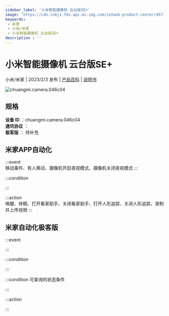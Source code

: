 ```yaml
---
sidebar_label: '小米智能摄像机 云台版SE+'
image: 'https://cdn.cnbj1.fds.api.mi-img.com/iotweb-product-center/457322f89e0d491556bcf4df791f5b69_1655870313751.png?GalaxyAccessKeyId=AKVGLQWBOVIRQ3XLEW&Expires=9223372036854775807&Signature=yQ6R32XxQ7bs9Px4/NSRZ64RhWQ='
keywords: 
 - 米家
 - 小米/米家
 - 小米智能摄像机 云台版SE+
description : ''
---
```

# 小米智能摄像机 云台版SE+

小米/米家 | 2023/2/3 发布 | [产品百科](https://home.mi.com/webapp/content/baike/product/index.html?model=chuangmi.camera.046c04/) | [说明书](https://home.mi.com/views/introduction.html?model=chuangmi.camera.046c04&region=cn)

![chuangmi.camera.046c04](https://cdn.cnbj1.fds.api.mi-img.com/iotweb-product-center/457322f89e0d491556bcf4df791f5b69_1655870313751.png?GalaxyAccessKeyId=AKVGLQWBOVIRQ3XLEW&Expires=9223372036854775807&Signature=yQ6R32XxQ7bs9Px4/NSRZ64RhWQ=)

## 规格  
> 
**设备 ID** ：chuangmi.camera.046c04  
**通讯协议** ：  
**极客版**  ： 待补充 


## 米家APP自动化  

:::event  
移动事件、有人移动、摄像机开启夜视模式、摄像机关闭夜视模式
:::

:::condition  

:::

:::action   
唤醒、休眠、打开看家助手、关闭看家助手、打开人形追踪、关闭人形追踪、录制并上传视频
:::

## 米家自动化极客版  

:::event  

:::

:::condition  

:::

:::condition 可查询的状态条件  

:::

:::action  

:::

        
